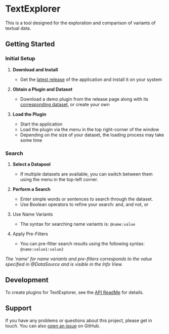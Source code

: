 # TextExplorer

This is a tool designed for the exploration and comparison of variants of textual data.

## Getting Started

### Initial Setup

1. **Download and Install**
   - Get the [latest release](https://github.com/Paulanerus/TextExplorer/releases/latest) of the application and install it on your system

2. **Obtain a Plugin and Dataset**
   - Download a demo plugin from the release page along with its [corresponding dataset](https://zenodo.org/records/12723324), or create your own

3. **Load the Plugin**
   - Start the application
   - Load the plugin via the menu in the top right-corner of the window
   - Depending on the size of your dataset, the loading process may take some time

### Search

1. **Select a Datapool**
   - If multiple datasets are available, you can switch between them using the menu in the top-left corner.

2. **Perform a Search**
   - Enter simple words or sentences to search through the dataset.
   - Use Boolean operators to refine your search: and, and not, or

3. Use Name Variants
   - The syntax for searching name variants is: `@name:value`

4. Apply Pre-Filters
   - You can pre-filter search results using the following syntax: `@name:value1:value2`

*The 'name' for name variants and pre-filters corresponds to the value specified in @DataSource and is visible in the Info View.*

## Development

To create plugins for TextExplorer, see the [API ReadMe](api/README.md) for details.

## Support

If you have any problems or questions about this project, please get in touch. You can
also [open an issue](https://github.com/Paulanerus/TextExplorer/issues) on GitHub.